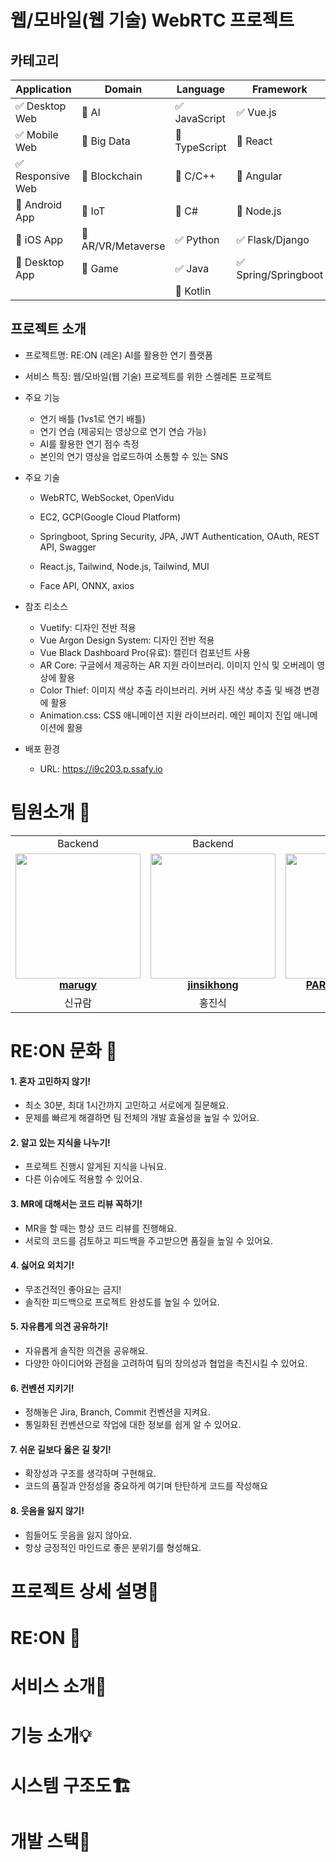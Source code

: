 # 웹/모바일(웹 기술) WebRTC 프로젝트

<!-- 필수 항목 -->

## 카테고리

| Application | Domain | Language | Framework |
| ---- | ---- | ---- | ---- |
| :white_check_mark: Desktop Web | :black_square_button: AI | :white_check_mark: JavaScript | :white_check_mark: Vue.js |
| :white_check_mark: Mobile Web | :black_square_button: Big Data | :black_square_button: TypeScript | :black_square_button: React |
| :white_check_mark: Responsive Web | :black_square_button: Blockchain | :black_square_button: C/C++ | :black_square_button: Angular |
| :black_square_button: Android App | :black_square_button: IoT | :black_square_button: C# | :black_square_button: Node.js |
| :black_square_button: iOS App | :black_square_button: AR/VR/Metaverse | :white_check_mark: Python | :white_check_mark: Flask/Django |
| :black_square_button: Desktop App | :black_square_button: Game | :white_check_mark: Java | :white_check_mark: Spring/Springboot |
| | | :black_square_button: Kotlin | |

<!-- 필수 항목 -->

## 프로젝트 소개

* 프로젝트명: RE:ON (레온) AI를 활용한 연기 플랫폼
* 서비스 특징: 웹/모바일(웹 기술) 프로젝트를 위한 스켈레톤 프로젝트
* 주요 기능
  - 연기 배틀 (1vs1로 연기 배틀)
  - 연기 연습 (제공되는 영상으로 연기 연습 가능)
  - AI를 활용한 연기 점수 측정
  - 본인의 연기 영상을 업로드하여 소통할 수 있는 SNS
* 주요 기술
  - WebRTC, WebSocket, OpenVidu
  
  - EC2, GCP(Google Cloud Platform)

  - Springboot, Spring Security, JPA, JWT Authentication, OAuth, REST API, Swagger
  
  - React.js, Tailwind, Node.js, Tailwind, MUI

  - Face API, ONNX, axios

* 참조 리소스
  * Vuetify: 디자인 전반 적용
  * Vue Argon Design System: 디자인 전반 적용
  * Vue Black Dashboard Pro(유료): 캘린더 컴포넌트 사용
  * AR Core: 구글에서 제공하는 AR 지원 라이브러리. 이미지 인식 및 오버레이 영상에 활용
  * Color Thief: 이미지 색상 추출 라이브러리. 커버 사진 색상 추출 및 배경 변경에 활용
  * Animation.css: CSS 애니메이션 지원 라이브러리. 메인 페이지 진입 애니메이션에 활용
* 배포 환경
  - URL: https://i9c203.p.ssafy.io

<!-- 자유 양식 -->

# 팀원소개 🤝

<table align="center">
    <tr align="center">
        <td>
            Backend
        </td>
        <td>
            Backend
        </td>
        <td>
            Frontend
        </td>
        <td>
            Frontend
        </td>
        <td>
            Frontend
        </td>
        <td>
            Frontend
        </td>
    </tr>
    <tr align="center">
        <td style="min-width: 150px;">
            <a href="https://github.com/marugy">
              <img src="https://avatars.githubusercontent.com/u/91540464?v=4?s=100" width="200">
              <br />
              <b>marugy</b>
            </a> 
        </td>
        <td style="min-width: 150px;">
            <a href="https://github.com/jinsikhong">
              <img src="https://avatars.githubusercontent.com/u/28581484?v=4" width="200">
              <br />
              <b>jinsikhong</b>
            </a>
        </td>
        <td style="min-width: 150px;">
            <a href="https://github.com/PARKHEECHANG">
              <img src="https://avatars.githubusercontent.com/u/122577719?v=4" width="200">
              <br />
              <b>PARKHEECHANG</b>
            </a> 
        </td>
        <td style="min-width: 150px;">
            <a href="https://github.com/non-inss">
              <img src="https://avatars.githubusercontent.com/u/122503960?v=4" width="200">
              <br />
              <b>non-inss</b>
            </a> 
        </td>
        <td style="min-width: 150px;">
            <a href="https://github.com/skqlck">
              <img src="https://avatars.githubusercontent.com/u/95553204?v=4" width="200">
              <br />
              <b>skqlck</b>
            </a> 
        </td>
        <td style="min-width: 150px;">
            <a href="https://github.com/park-js515">
              <img src="https://avatars.githubusercontent.com/u/122588631?v=4" width="200">
              <br />
              <b>park-js515</b>
            </a> 
        </td>
    </tr>
    <tr align="center">
        <td>
            신규람
        </td>
        <td>
            홍진식
        </td>
        <td>
            박희창
        </td>
        <td>
            안종상
        </td>
        <td>
            이명인
        </td>
        <td>
            박주성
        </td>
    </tr>
</table>

#  RE:ON 문화 :passport_control:

#### 1. 혼자 고민하지 않기!
+ 최소 30분, 최대 1시간까지 고민하고 서로에게 질문해요.
+ 문제를 빠르게 해결하면 팀 전체의 개발 효율성을 높일 수 있어요.
#### 2. 알고 있는 지식을 나누기!
+ 프로젝트 진행시 알게된 지식을 나눠요.
+ 다른 이슈에도 적용할 수 있어요.
#### 3. MR에 대해서는 코드 리뷰 꼭하기!
+ MR을 할 때는 항상 코드 리뷰를 진행해요.
+ 서로의 코드를 검토하고 피드백을 주고받으면 품질을 높일 수 있어요.
#### 4. 싫어요 외치기!
+ 무조건적인 좋아요는 금지!
+ 솔직한 피드백으로 프로젝트 완성도를 높일 수 있어요.
#### 5. 자유롭게 의견 공유하기!
+ 자유롭게 솔직한 의견을 공유해요.
+ 다양한 아이디어와 관점을 고려하여 팀의 창의성과 협업을 촉진시킬 수 있어요.
#### 6. 컨벤션 지키기!
+ 정해놓은 Jira, Branch, Commit 컨벤션을 지켜요.
+ 통일화된 컨벤션으로 작업에 대한 정보를 쉽게 알 수 있어요.
#### 7. 쉬운 길보다 옳은 길 찾기!
+ 확장성과 구조를 생각하며 구현해요.
+ 코드의 품질과 안정성을 중요하게 여기며 탄탄하게 코드를 작성해요
#### 8. 웃음을 잃지 않기!
+ 힘들어도 웃음을 잃지 않아요.
+ 항상 긍정적인 마인드로 좋은 분위기를 형성해요.

<!-- 자유 양식 -->

# 프로젝트 상세 설명📄
<!-- 프로젝트 로고 -->
# RE:ON 📸

# 서비스 소개📌

# 기능 소개💡

# 시스템 구조도🏗️

# 개발 스택🔧


